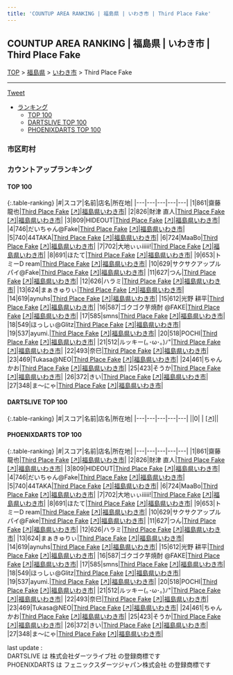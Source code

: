 ```yaml
---
title: 'COUNTUP AREA RANKING | 福島県 | いわき市 | Third Place Fake'
---
```

## COUNTUP AREA RANKING | 福島県 | いわき市 | Third Place Fake

[TOP](/darts/rank/) > [福島県](/darts/rank/福島県/) > [いわき市](/darts/rank/福島県/いわき市/) > Third Place Fake

___

<a href="https://twitter.com/share?ref_src=twsrc%5Etfw" data-text="COUNTUP AREA RANKING | 福島県いわき市Third Place Fake" class="twitter-share-button" data-hashtags="DARTSLIVE,PHOENIXDARTS,darts,ダーツ" data-show-count="false">Tweet</a>

* [ランキング](#カウントアップランキング)
    * [TOP 100](#top-100)
    * [DARTSLIVE TOP 100](#dartslive-top-100)
    * [PHOENIXDARTS TOP 100](#phoenixdarts-top-100)

### 市区町村

<ul>

</ul>

### カウントアップランキング

#### TOP 100



{:.table-ranking}
|#|スコア|名前|店名|所在地|
|---|---|---|---|---|
|1|861|<span class="rank-name-pd">齋藤 龍也</span>|<a href="/darts/rank/shops/79665.html">Third Place Fake</a> <a href="https://vs.phoenixdarts.com/jp/shop/shopDetailInfo/s_79665?s_seq=79665">[↗]</a>|<a href="/darts/rank/福島県/いわき市">福島県いわき市</a>|
|2|826|<span class="rank-name-pd">財津 直人</span>|<a href="/darts/rank/shops/79665.html">Third Place Fake</a> <a href="https://vs.phoenixdarts.com/jp/shop/shopDetailInfo/s_79665?s_seq=79665">[↗]</a>|<a href="/darts/rank/福島県/いわき市">福島県いわき市</a>|
|3|809|<span class="rank-name-pd">HIDEOUT</span>|<a href="/darts/rank/shops/79665.html">Third Place Fake</a> <a href="https://vs.phoenixdarts.com/jp/shop/shopDetailInfo/s_79665?s_seq=79665">[↗]</a>|<a href="/darts/rank/福島県/いわき市">福島県いわき市</a>|
|4|746|<span class="rank-name-pd">だいちゃん@Fake</span>|<a href="/darts/rank/shops/79665.html">Third Place Fake</a> <a href="https://vs.phoenixdarts.com/jp/shop/shopDetailInfo/s_79665?s_seq=79665">[↗]</a>|<a href="/darts/rank/福島県/いわき市">福島県いわき市</a>|
|5|740|<span class="rank-name-pd">44TAKA</span>|<a href="/darts/rank/shops/79665.html">Third Place Fake</a> <a href="https://vs.phoenixdarts.com/jp/shop/shopDetailInfo/s_79665?s_seq=79665">[↗]</a>|<a href="/darts/rank/福島県/いわき市">福島県いわき市</a>|
|6|724|<span class="rank-name-pd">MaaBo</span>|<a href="/darts/rank/shops/79665.html">Third Place Fake</a> <a href="https://vs.phoenixdarts.com/jp/shop/shopDetailInfo/s_79665?s_seq=79665">[↗]</a>|<a href="/darts/rank/福島県/いわき市">福島県いわき市</a>|
|7|702|<span class="rank-name-pd">大地ぃぃiiiii!</span>|<a href="/darts/rank/shops/79665.html">Third Place Fake</a> <a href="https://vs.phoenixdarts.com/jp/shop/shopDetailInfo/s_79665?s_seq=79665">[↗]</a>|<a href="/darts/rank/福島県/いわき市">福島県いわき市</a>|
|8|691|<span class="rank-name-pd">ほたて</span>|<a href="/darts/rank/shops/79665.html">Third Place Fake</a> <a href="https://vs.phoenixdarts.com/jp/shop/shopDetailInfo/s_79665?s_seq=79665">[↗]</a>|<a href="/darts/rank/福島県/いわき市">福島県いわき市</a>|
|9|653|<span class="rank-name-pd">トミーD ream</span>|<a href="/darts/rank/shops/79665.html">Third Place Fake</a> <a href="https://vs.phoenixdarts.com/jp/shop/shopDetailInfo/s_79665?s_seq=79665">[↗]</a>|<a href="/darts/rank/福島県/いわき市">福島県いわき市</a>|
|10|629|<span class="rank-name-pd">サクサクアップルパイ@Fake</span>|<a href="/darts/rank/shops/79665.html">Third Place Fake</a> <a href="https://vs.phoenixdarts.com/jp/shop/shopDetailInfo/s_79665?s_seq=79665">[↗]</a>|<a href="/darts/rank/福島県/いわき市">福島県いわき市</a>|
|11|627|<span class="rank-name-pd">つん</span>|<a href="/darts/rank/shops/79665.html">Third Place Fake</a> <a href="https://vs.phoenixdarts.com/jp/shop/shopDetailInfo/s_79665?s_seq=79665">[↗]</a>|<a href="/darts/rank/福島県/いわき市">福島県いわき市</a>|
|12|626|<span class="rank-name-pd">ハラミ</span>|<a href="/darts/rank/shops/79665.html">Third Place Fake</a> <a href="https://vs.phoenixdarts.com/jp/shop/shopDetailInfo/s_79665?s_seq=79665">[↗]</a>|<a href="/darts/rank/福島県/いわき市">福島県いわき市</a>|
|13|624|<span class="rank-name-pd">まぁきゅりぃ</span>|<a href="/darts/rank/shops/79665.html">Third Place Fake</a> <a href="https://vs.phoenixdarts.com/jp/shop/shopDetailInfo/s_79665?s_seq=79665">[↗]</a>|<a href="/darts/rank/福島県/いわき市">福島県いわき市</a>|
|14|619|<span class="rank-name-pd">aynuhs</span>|<a href="/darts/rank/shops/79665.html">Third Place Fake</a> <a href="https://vs.phoenixdarts.com/jp/shop/shopDetailInfo/s_79665?s_seq=79665">[↗]</a>|<a href="/darts/rank/福島県/いわき市">福島県いわき市</a>|
|15|612|<span class="rank-name-pd"><span class="pro-icon-pd"></span>光野 耕平</span>|<a href="/darts/rank/shops/79665.html">Third Place Fake</a> <a href="https://vs.phoenixdarts.com/jp/shop/shopDetailInfo/s_79665?s_seq=79665">[↗]</a>|<a href="/darts/rank/福島県/いわき市">福島県いわき市</a>|
|16|587|<span class="rank-name-pd">ゴクゴク芋焼酎 @FAKE</span>|<a href="/darts/rank/shops/79665.html">Third Place Fake</a> <a href="https://vs.phoenixdarts.com/jp/shop/shopDetailInfo/s_79665?s_seq=79665">[↗]</a>|<a href="/darts/rank/福島県/いわき市">福島県いわき市</a>|
|17|585|<span class="rank-name-pd">smns</span>|<a href="/darts/rank/shops/79665.html">Third Place Fake</a> <a href="https://vs.phoenixdarts.com/jp/shop/shopDetailInfo/s_79665?s_seq=79665">[↗]</a>|<a href="/darts/rank/福島県/いわき市">福島県いわき市</a>|
|18|549|<span class="rank-name-pd">ほっしぃ@Glitz</span>|<a href="/darts/rank/shops/79665.html">Third Place Fake</a> <a href="https://vs.phoenixdarts.com/jp/shop/shopDetailInfo/s_79665?s_seq=79665">[↗]</a>|<a href="/darts/rank/福島県/いわき市">福島県いわき市</a>|
|19|537|<span class="rank-name-pd">ayumi.</span>|<a href="/darts/rank/shops/79665.html">Third Place Fake</a> <a href="https://vs.phoenixdarts.com/jp/shop/shopDetailInfo/s_79665?s_seq=79665">[↗]</a>|<a href="/darts/rank/福島県/いわき市">福島県いわき市</a>|
|20|518|<span class="rank-name-pd">POCHI</span>|<a href="/darts/rank/shops/79665.html">Third Place Fake</a> <a href="https://vs.phoenixdarts.com/jp/shop/shopDetailInfo/s_79665?s_seq=79665">[↗]</a>|<a href="/darts/rank/福島県/いわき市">福島県いわき市</a>|
|21|512|<span class="rank-name-pd">ルッキー(｡･ω･｡)ﾉ&quot;</span>|<a href="/darts/rank/shops/79665.html">Third Place Fake</a> <a href="https://vs.phoenixdarts.com/jp/shop/shopDetailInfo/s_79665?s_seq=79665">[↗]</a>|<a href="/darts/rank/福島県/いわき市">福島県いわき市</a>|
|22|493|<span class="rank-name-pd">奈巳</span>|<a href="/darts/rank/shops/79665.html">Third Place Fake</a> <a href="https://vs.phoenixdarts.com/jp/shop/shopDetailInfo/s_79665?s_seq=79665">[↗]</a>|<a href="/darts/rank/福島県/いわき市">福島県いわき市</a>|
|23|469|<span class="rank-name-pd">Tukasa@NEO</span>|<a href="/darts/rank/shops/79665.html">Third Place Fake</a> <a href="https://vs.phoenixdarts.com/jp/shop/shopDetailInfo/s_79665?s_seq=79665">[↗]</a>|<a href="/darts/rank/福島県/いわき市">福島県いわき市</a>|
|24|461|<span class="rank-name-pd">ちゃんかお</span>|<a href="/darts/rank/shops/79665.html">Third Place Fake</a> <a href="https://vs.phoenixdarts.com/jp/shop/shopDetailInfo/s_79665?s_seq=79665">[↗]</a>|<a href="/darts/rank/福島県/いわき市">福島県いわき市</a>|
|25|423|<span class="rank-name-pd">そうか</span>|<a href="/darts/rank/shops/79665.html">Third Place Fake</a> <a href="https://vs.phoenixdarts.com/jp/shop/shopDetailInfo/s_79665?s_seq=79665">[↗]</a>|<a href="/darts/rank/福島県/いわき市">福島県いわき市</a>|
|26|372|<span class="rank-name-pd">きい</span>|<a href="/darts/rank/shops/79665.html">Third Place Fake</a> <a href="https://vs.phoenixdarts.com/jp/shop/shopDetailInfo/s_79665?s_seq=79665">[↗]</a>|<a href="/darts/rank/福島県/いわき市">福島県いわき市</a>|
|27|348|<span class="rank-name-pd">ま～にゃ</span>|<a href="/darts/rank/shops/79665.html">Third Place Fake</a> <a href="https://vs.phoenixdarts.com/jp/shop/shopDetailInfo/s_79665?s_seq=79665">[↗]</a>|<a href="/darts/rank/福島県/いわき市">福島県いわき市</a>|


#### DARTSLIVE TOP 100



{:.table-ranking}
|#|スコア|名前|店名|所在地|
|---|---|---|---|---|
||0|<span class="rank-name-dl"> </span>|<a href="/darts/rank/shops/.html"></a> <a href="">[↗]</a>|<a href="/darts/rank//"></a>|


#### PHOENIXDARTS TOP 100



{:.table-ranking}
|#|スコア|名前|店名|所在地|
|---|---|---|---|---|
|1|861|<span class="rank-name-pd">齋藤 龍也</span>|<a href="/darts/rank/shops/79665.html">Third Place Fake</a> <a href="https://vs.phoenixdarts.com/jp/shop/shopDetailInfo/s_79665?s_seq=79665">[↗]</a>|<a href="/darts/rank/福島県/いわき市">福島県いわき市</a>|
|2|826|<span class="rank-name-pd">財津 直人</span>|<a href="/darts/rank/shops/79665.html">Third Place Fake</a> <a href="https://vs.phoenixdarts.com/jp/shop/shopDetailInfo/s_79665?s_seq=79665">[↗]</a>|<a href="/darts/rank/福島県/いわき市">福島県いわき市</a>|
|3|809|<span class="rank-name-pd">HIDEOUT</span>|<a href="/darts/rank/shops/79665.html">Third Place Fake</a> <a href="https://vs.phoenixdarts.com/jp/shop/shopDetailInfo/s_79665?s_seq=79665">[↗]</a>|<a href="/darts/rank/福島県/いわき市">福島県いわき市</a>|
|4|746|<span class="rank-name-pd">だいちゃん@Fake</span>|<a href="/darts/rank/shops/79665.html">Third Place Fake</a> <a href="https://vs.phoenixdarts.com/jp/shop/shopDetailInfo/s_79665?s_seq=79665">[↗]</a>|<a href="/darts/rank/福島県/いわき市">福島県いわき市</a>|
|5|740|<span class="rank-name-pd">44TAKA</span>|<a href="/darts/rank/shops/79665.html">Third Place Fake</a> <a href="https://vs.phoenixdarts.com/jp/shop/shopDetailInfo/s_79665?s_seq=79665">[↗]</a>|<a href="/darts/rank/福島県/いわき市">福島県いわき市</a>|
|6|724|<span class="rank-name-pd">MaaBo</span>|<a href="/darts/rank/shops/79665.html">Third Place Fake</a> <a href="https://vs.phoenixdarts.com/jp/shop/shopDetailInfo/s_79665?s_seq=79665">[↗]</a>|<a href="/darts/rank/福島県/いわき市">福島県いわき市</a>|
|7|702|<span class="rank-name-pd">大地ぃぃiiiii!</span>|<a href="/darts/rank/shops/79665.html">Third Place Fake</a> <a href="https://vs.phoenixdarts.com/jp/shop/shopDetailInfo/s_79665?s_seq=79665">[↗]</a>|<a href="/darts/rank/福島県/いわき市">福島県いわき市</a>|
|8|691|<span class="rank-name-pd">ほたて</span>|<a href="/darts/rank/shops/79665.html">Third Place Fake</a> <a href="https://vs.phoenixdarts.com/jp/shop/shopDetailInfo/s_79665?s_seq=79665">[↗]</a>|<a href="/darts/rank/福島県/いわき市">福島県いわき市</a>|
|9|653|<span class="rank-name-pd">トミーD ream</span>|<a href="/darts/rank/shops/79665.html">Third Place Fake</a> <a href="https://vs.phoenixdarts.com/jp/shop/shopDetailInfo/s_79665?s_seq=79665">[↗]</a>|<a href="/darts/rank/福島県/いわき市">福島県いわき市</a>|
|10|629|<span class="rank-name-pd">サクサクアップルパイ@Fake</span>|<a href="/darts/rank/shops/79665.html">Third Place Fake</a> <a href="https://vs.phoenixdarts.com/jp/shop/shopDetailInfo/s_79665?s_seq=79665">[↗]</a>|<a href="/darts/rank/福島県/いわき市">福島県いわき市</a>|
|11|627|<span class="rank-name-pd">つん</span>|<a href="/darts/rank/shops/79665.html">Third Place Fake</a> <a href="https://vs.phoenixdarts.com/jp/shop/shopDetailInfo/s_79665?s_seq=79665">[↗]</a>|<a href="/darts/rank/福島県/いわき市">福島県いわき市</a>|
|12|626|<span class="rank-name-pd">ハラミ</span>|<a href="/darts/rank/shops/79665.html">Third Place Fake</a> <a href="https://vs.phoenixdarts.com/jp/shop/shopDetailInfo/s_79665?s_seq=79665">[↗]</a>|<a href="/darts/rank/福島県/いわき市">福島県いわき市</a>|
|13|624|<span class="rank-name-pd">まぁきゅりぃ</span>|<a href="/darts/rank/shops/79665.html">Third Place Fake</a> <a href="https://vs.phoenixdarts.com/jp/shop/shopDetailInfo/s_79665?s_seq=79665">[↗]</a>|<a href="/darts/rank/福島県/いわき市">福島県いわき市</a>|
|14|619|<span class="rank-name-pd">aynuhs</span>|<a href="/darts/rank/shops/79665.html">Third Place Fake</a> <a href="https://vs.phoenixdarts.com/jp/shop/shopDetailInfo/s_79665?s_seq=79665">[↗]</a>|<a href="/darts/rank/福島県/いわき市">福島県いわき市</a>|
|15|612|<span class="rank-name-pd"><span class="pro-icon-pd"></span>光野 耕平</span>|<a href="/darts/rank/shops/79665.html">Third Place Fake</a> <a href="https://vs.phoenixdarts.com/jp/shop/shopDetailInfo/s_79665?s_seq=79665">[↗]</a>|<a href="/darts/rank/福島県/いわき市">福島県いわき市</a>|
|16|587|<span class="rank-name-pd">ゴクゴク芋焼酎 @FAKE</span>|<a href="/darts/rank/shops/79665.html">Third Place Fake</a> <a href="https://vs.phoenixdarts.com/jp/shop/shopDetailInfo/s_79665?s_seq=79665">[↗]</a>|<a href="/darts/rank/福島県/いわき市">福島県いわき市</a>|
|17|585|<span class="rank-name-pd">smns</span>|<a href="/darts/rank/shops/79665.html">Third Place Fake</a> <a href="https://vs.phoenixdarts.com/jp/shop/shopDetailInfo/s_79665?s_seq=79665">[↗]</a>|<a href="/darts/rank/福島県/いわき市">福島県いわき市</a>|
|18|549|<span class="rank-name-pd">ほっしぃ@Glitz</span>|<a href="/darts/rank/shops/79665.html">Third Place Fake</a> <a href="https://vs.phoenixdarts.com/jp/shop/shopDetailInfo/s_79665?s_seq=79665">[↗]</a>|<a href="/darts/rank/福島県/いわき市">福島県いわき市</a>|
|19|537|<span class="rank-name-pd">ayumi.</span>|<a href="/darts/rank/shops/79665.html">Third Place Fake</a> <a href="https://vs.phoenixdarts.com/jp/shop/shopDetailInfo/s_79665?s_seq=79665">[↗]</a>|<a href="/darts/rank/福島県/いわき市">福島県いわき市</a>|
|20|518|<span class="rank-name-pd">POCHI</span>|<a href="/darts/rank/shops/79665.html">Third Place Fake</a> <a href="https://vs.phoenixdarts.com/jp/shop/shopDetailInfo/s_79665?s_seq=79665">[↗]</a>|<a href="/darts/rank/福島県/いわき市">福島県いわき市</a>|
|21|512|<span class="rank-name-pd">ルッキー(｡･ω･｡)ﾉ&quot;</span>|<a href="/darts/rank/shops/79665.html">Third Place Fake</a> <a href="https://vs.phoenixdarts.com/jp/shop/shopDetailInfo/s_79665?s_seq=79665">[↗]</a>|<a href="/darts/rank/福島県/いわき市">福島県いわき市</a>|
|22|493|<span class="rank-name-pd">奈巳</span>|<a href="/darts/rank/shops/79665.html">Third Place Fake</a> <a href="https://vs.phoenixdarts.com/jp/shop/shopDetailInfo/s_79665?s_seq=79665">[↗]</a>|<a href="/darts/rank/福島県/いわき市">福島県いわき市</a>|
|23|469|<span class="rank-name-pd">Tukasa@NEO</span>|<a href="/darts/rank/shops/79665.html">Third Place Fake</a> <a href="https://vs.phoenixdarts.com/jp/shop/shopDetailInfo/s_79665?s_seq=79665">[↗]</a>|<a href="/darts/rank/福島県/いわき市">福島県いわき市</a>|
|24|461|<span class="rank-name-pd">ちゃんかお</span>|<a href="/darts/rank/shops/79665.html">Third Place Fake</a> <a href="https://vs.phoenixdarts.com/jp/shop/shopDetailInfo/s_79665?s_seq=79665">[↗]</a>|<a href="/darts/rank/福島県/いわき市">福島県いわき市</a>|
|25|423|<span class="rank-name-pd">そうか</span>|<a href="/darts/rank/shops/79665.html">Third Place Fake</a> <a href="https://vs.phoenixdarts.com/jp/shop/shopDetailInfo/s_79665?s_seq=79665">[↗]</a>|<a href="/darts/rank/福島県/いわき市">福島県いわき市</a>|
|26|372|<span class="rank-name-pd">きい</span>|<a href="/darts/rank/shops/79665.html">Third Place Fake</a> <a href="https://vs.phoenixdarts.com/jp/shop/shopDetailInfo/s_79665?s_seq=79665">[↗]</a>|<a href="/darts/rank/福島県/いわき市">福島県いわき市</a>|
|27|348|<span class="rank-name-pd">ま～にゃ</span>|<a href="/darts/rank/shops/79665.html">Third Place Fake</a> <a href="https://vs.phoenixdarts.com/jp/shop/shopDetailInfo/s_79665?s_seq=79665">[↗]</a>|<a href="/darts/rank/福島県/いわき市">福島県いわき市</a>|


<div class="footer border-top border-gray-light mt-5 pt-3 text-right text-gray">
    last update : <span style="font-weight: italic" id="foot_last_modified"></span><br />
    DARTSLIVE は 株式会社ダーツライブ社 の登録商標です<br />
    PHOENIXDARTS は フェニックスダーツジャパン株式会社 の登録商標です<br />
</div>

<script src="https://cdnjs.cloudflare.com/ajax/libs/jquery.tablesorter/2.31.3/js/jquery.tablesorter.min.js" integrity="sha512-qzgd5cYSZcosqpzpn7zF2ZId8f/8CHmFKZ8j7mU4OUXTNRd5g+ZHBPsgKEwoqxCtdQvExE5LprwwPAgoicguNg==" crossorigin="anonymous" referrerpolicy="no-referrer"></script>
<link rel="stylesheet" href="https://cdnjs.cloudflare.com/ajax/libs/jquery.tablesorter/2.31.3/css/theme.default.min.css" integrity="sha512-wghhOJkjQX0Lh3NSWvNKeZ0ZpNn+SPVXX1Qyc9OCaogADktxrBiBdKGDoqVUOyhStvMBmJQ8ZdMHiR3wuEq8+w==" crossorigin="anonymous" referrerpolicy="no-referrer" />
<script>
$(function() {
    $(".table-ranking").tablesorter({sortList:[[0, 0]]});
    $("#foot_last_modified").text(formatDate(new Date(document.lastModified), 'yyyy-MM-dd HH:mm:ss'));
});
</script>

<script async src="https://platform.twitter.com/widgets.js" charset="utf-8"></script>